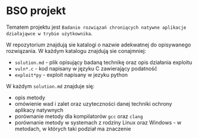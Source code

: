 # BSO projekt

Tematem projektu jest `Badanie rozwiązań chroniących natywne aplikacje działająwce w trybie użytkownika`.

W repozytorium znajdują sie katalogi o nazwie adekwatnej do opisywanego rozwiązania. W każdym katalogu znajdują sie conajmniej:

* `solution.md` - plik opisujący badaną technikę oraz opis działania exploitu
* `vuln*.c` - kod napisany w języku C zawierający podatność
* `exploit*py` - exploit napisany w jezyku python

W każdym `solution.md` znajduje się:

* opis metody
* omówienie wad i zalet oraz uzyteczności danej techniki ochrony aplikacy natywnych
* porównanie metody dla kompilatorów `gcc` oraz `clang`
* porównanie metody w systemach z rodziny Linux oraz Windows - w metodach, w których taki podział ma znaczenie


